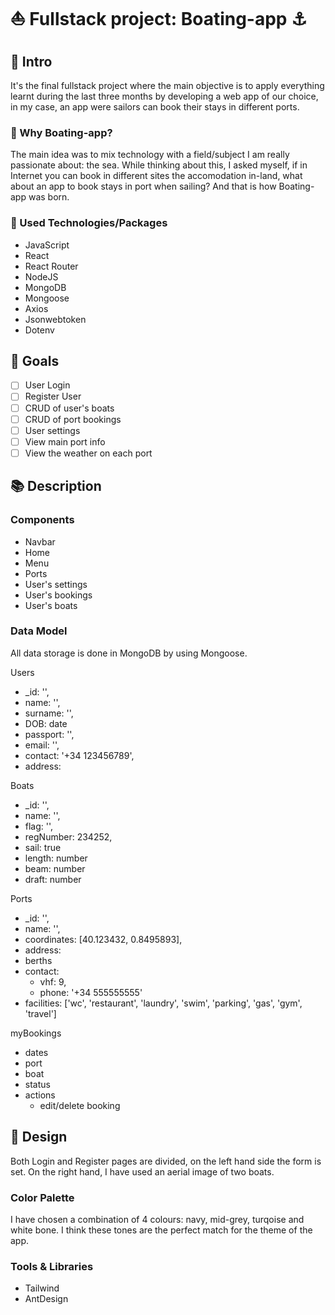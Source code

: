 # ⛵️ Fullstack project: Boating-app ⚓️

## 🔎 Intro

It's the final fullstack project where the main objective is to apply everything learnt during the last three months by developing a web app of our choice, in my case, an app were sailors can book their stays in different ports.

### 🌊 Why Boating-app?

The main idea was to mix technology with a field/subject I am really passionate about: the sea.  While thinking about this, I asked myself, if in Internet you can book in different sites the accomodation in-land, what about an app to book stays in port when sailing? And that is how Boating-app was born.

### 🔧 Used Technologies/Packages

- JavaScript
- React
- React Router
- NodeJS
- MongoDB
- Mongoose
- Axios
- Jsonwebtoken
- Dotenv

## 🎯 Goals

- [ ] User Login
- [ ] Register User
- [ ] CRUD of user's boats
- [ ] CRUD of port bookings
- [ ] User settings
- [ ] View main port info
- [ ] View the weather on each port

## 📚 Description

### Components

- Navbar
- Home
- Menu
- Ports
- User's settings
- User's bookings
- User's boats

### Data Model

All data storage is done in MongoDB by using Mongoose.

Users

- _id: '',
- name: '',
- surname: '',
- DOB: date
- passport: '',
- email: '',
- contact: '+34 123456789',
- address:

Boats

- _id: '',
- name: '',
- flag: '',
- regNumber: 234252,
- sail: true
- length: number
- beam: number
- draft: number

Ports

- _id: '',
- name: '',
- coordinates: [40.123432, 0.8495893],
- address:
- berths
- contact:
  - vhf: 9,
  - phone: '+34 555555555'
- facilities: ['wc', 'restaurant', 'laundry', 'swim', 'parking', 'gas', 'gym', 'travel']

myBookings

- dates
- port
- boat
- status
- actions
  - edit/delete booking

## 🎨 Design

Both Login and Register pages are divided, on the left hand side the form is set. On the right hand, I have used an aerial image of two boats.

### Color Palette

I have chosen a combination of 4 colours: navy, mid-grey, turqoise and white bone. I think these tones are the perfect match for the theme of the app.

### Tools & Libraries

- Tailwind
- AntDesign
